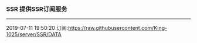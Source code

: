 ### SSR 提供SSR订阅服务
---
2019-07-11 19:50:20 订阅:https://raw.githubusercontent.com/King-1025/server/SSR/DATA
